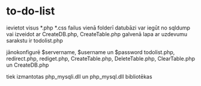 # to-do-list

ievietot visus *.php *.css failus vienā folderī
datubāzi var iegūt no sqldump vai izveidot ar CreateDB.php, CreateTable.php
galvenā lapa ar uzdevumu sarakstu ir todolist.php

jānokonfigurē $servername, $username un $password todolist.php, redirect.php, rediget.php, CreateTable.php, DeleteTable.php, ClearTable.php un CreateDB.php

tiek izmantotas php_mysqli.dll un php_mysql.dll bibliotēkas
